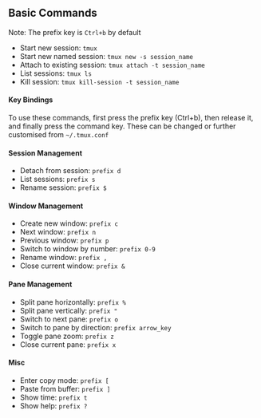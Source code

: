 ## Basic Commands

Note: The prefix key is `Ctrl+b` by default

- Start new session: `tmux`
- Start new named session: `tmux new -s session_name`
- Attach to existing session: `tmux attach -t session_name`
- List sessions: `tmux ls`
- Kill session: `tmux kill-session -t session_name`
#### Key Bindings
To use these commands, first press the prefix key (Ctrl+b), then release it, and finally press the command key.
These can be changed or further customised from `~/.tmux.conf`
#### Session Management
- Detach from session: `prefix d`
- List sessions: `prefix s`
- Rename session: `prefix $`
#### Window Management
- Create new window: `prefix c`
- Next window: `prefix n`
- Previous window: `prefix p`
- Switch to window by number: `prefix 0-9`
- Rename window: `prefix ,`
- Close current window: `prefix &`
#### Pane Management
- Split pane horizontally: `prefix %`
- Split pane vertically: `prefix "`
- Switch to next pane: `prefix o`
- Switch to pane by direction: `prefix arrow_key`
- Toggle pane zoom: `prefix z`
- Close current pane: `prefix x`
#### Misc
- Enter copy mode: `prefix [`
- Paste from buffer: `prefix ]`
- Show time: `prefix t`
- Show help: `prefix ?`
